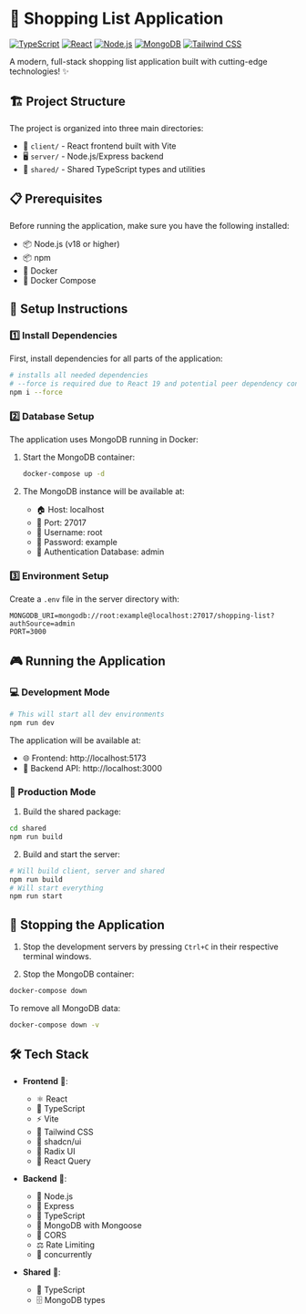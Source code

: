 # 🛒 Shopping List Application

[![TypeScript](https://img.shields.io/badge/TypeScript-007ACC?style=for-the-badge&logo=typescript&logoColor=white)](https://www.typescriptlang.org/)
[![React](https://img.shields.io/badge/React-20232A?style=for-the-badge&logo=react&logoColor=61DAFB)](https://reactjs.org/)
[![Node.js](https://img.shields.io/badge/Node.js-43853D?style=for-the-badge&logo=node.js&logoColor=white)](https://nodejs.org/)
[![MongoDB](https://img.shields.io/badge/MongoDB-4EA94B?style=for-the-badge&logo=mongodb&logoColor=white)](https://www.mongodb.com/)
[![Tailwind CSS](https://img.shields.io/badge/Tailwind_CSS-38B2AC?style=for-the-badge&logo=tailwind-css&logoColor=white)](https://tailwindcss.com/)

A modern, full-stack shopping list application built with cutting-edge technologies! ✨

## 🏗️ Project Structure

The project is organized into three main directories:
- 📱 `client/` - React frontend built with Vite
- 🖥️ `server/` - Node.js/Express backend
- 🤝 `shared/` - Shared TypeScript types and utilities

## 📋 Prerequisites

Before running the application, make sure you have the following installed:
- 📦 Node.js (v18 or higher)
- 📦 npm
- 🐳 Docker
- 🐳 Docker Compose

## 🚀 Setup Instructions

### 1️⃣ Install Dependencies

First, install dependencies for all parts of the application:

```bash
# installs all needed dependencies
# --force is required due to React 19 and potential peer dependency conflicts with Shadcn UI components
npm i --force
```

### 2️⃣ Database Setup

The application uses MongoDB running in Docker:

1. Start the MongoDB container:
   ```bash
   docker-compose up -d
   ```

2. The MongoDB instance will be available at:
   - 🏠 Host: localhost
   - 🔌 Port: 27017
   - 👤 Username: root
   - 🔑 Password: example
   - 🔐 Authentication Database: admin

### 3️⃣ Environment Setup

Create a `.env` file in the server directory with:
```env
MONGODB_URI=mongodb://root:example@localhost:27017/shopping-list?authSource=admin
PORT=3000
```

## 🎮 Running the Application

### 💻 Development Mode

```bash
# This will start all dev environments
npm run dev
```

The application will be available at:
- 🌐 Frontend: http://localhost:5173
- 🔌 Backend API: http://localhost:3000

### 🚀 Production Mode

1. Build the shared package:
```bash
cd shared
npm run build
```

2. Build and start the server:
```bash
# Will build client, server and shared
npm run build
# Will start everything
npm run start
```

## 🛑 Stopping the Application

1. Stop the development servers by pressing `Ctrl+C` in their respective terminal windows.

2. Stop the MongoDB container:
```bash
docker-compose down
```

To remove all MongoDB data:
```bash
docker-compose down -v
```

## 🛠️ Tech Stack

- **Frontend** 🎨:
  - ⚛️ React
  - 📝 TypeScript
  - ⚡ Vite
  - 🎨 Tailwind CSS
  - 🎯 shadcn/ui
  - 🎪 Radix UI
  - 🔄 React Query

- **Backend** 🔧:
  - 💚 Node.js
  - 🚂 Express
  - 📝 TypeScript
  - 🍃 MongoDB with Mongoose
  - 🔄 CORS
  - ⚖️ Rate Limiting
  - 🔄 concurrently

- **Shared** 🤝:
  - 📝 TypeScript
  - 🗄️ MongoDB types
